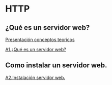# HTTP
## ¿Qué es un servidor web?

[Presentación conceptos teoricos](https://extremera97.github.io/HTTP//presentacion.html)

[A1.¿Qué es un servidor web?](./HTTP1/Queesunservidorweb.md)

## Como instalar un servidor web.

[A2.Instalación servidor web.](./HTTP2/instalacionservidorweb.md)
